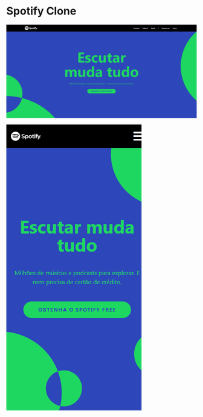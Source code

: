 # Spotify Clone

![Screenshot](screenshot.png "Spotify Clone")

![Screenshot](screenshot-mobile.png "Spotify Clone")